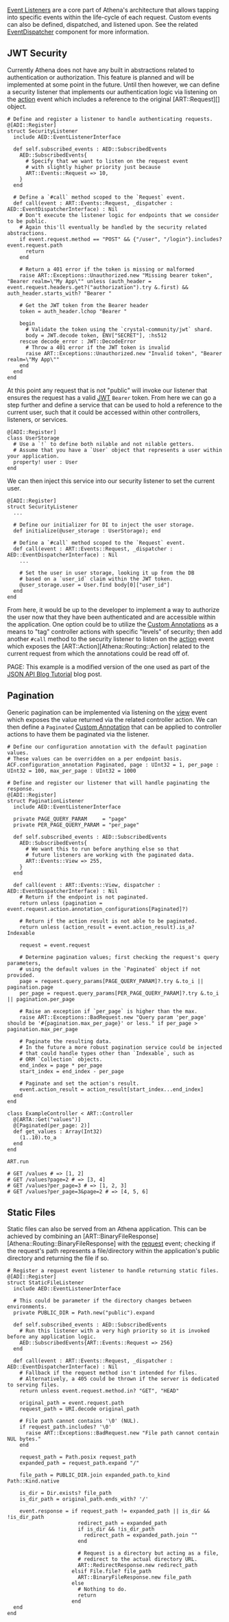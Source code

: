 [Event Listeners](../components/README.md#powered-by-events) are a core part of Athena's architecture that allows tapping into specific events within the life-cycle of each request.  Custom events can also be defined, dispatched, and listened upon.  See the related [EventDispatcher](../components/event_dispatcher.md) component for more information.

## JWT Security

Currently Athena does not have any built in abstractions related to authentication or authorization.  This feature is planned and will be implemented at some point in the future.  Until then however, we can define a security listener that implements our authentication logic via listening on the [action](../components/README.md#1-request-event) event which includes a reference to the original [ART::Request][] object.

```crystal
# Define and register a listener to handle authenticating requests.
@[ADI::Register]
struct SecurityListener
  include AED::EventListenerInterface

  def self.subscribed_events : AED::SubscribedEvents
    AED::SubscribedEvents{
      # Specify that we want to listen on the request event
      # with slightly higher priority just because
      ART::Events::Request => 10,
    }
  end

  # Define a `#call` method scoped to the `Request` event.
  def call(event : ART::Events::Request, _dispatcher : AED::EventDispatcherInterface) : Nil
    # Don't execute the listener logic for endpoints that we consider to be public.
    # Again this'll eventually be handled by the security related abstractions.
    if event.request.method == "POST" && {"/user", "/login"}.includes? event.request.path
      return
    end

    # Return a 401 error if the token is missing or malformed
    raise ART::Exceptions::Unauthorized.new "Missing bearer token", "Bearer realm=\"My App\"" unless (auth_header = event.request.headers.get?("authorization").try &.first) && auth_header.starts_with? "Bearer "

    # Get the JWT token from the Bearer header
    token = auth_header.lchop "Bearer "

    begin
      # Validate the token using the `crystal-community/jwt` shard.
      body = JWT.decode token, ENV["SECRET"], :hs512
    rescue decode_error : JWT::DecodeError
      # Throw a 401 error if the JWT token is invalid
      raise ART::Exceptions::Unauthorized.new "Invalid token", "Bearer realm=\"My App\""
    end
  end
end
```

At this point any request that is not "public" will invoke our listener that ensures the request has a valid [JWT](https://jwt.io) `Bearer` token.  From here we can go a step further and define a service that can be used to hold a reference to the current user, such that it could be accessed within other controllers, listeners, or services.

```crystal
@[ADI::Register]
class UserStorage
  # Use a `!` to define both nilable and not nilable getters.
  # Assume that you have a `User` object that represents a user within your application.
  property! user : User
end
```

We can then inject this service into our security listener to set the current user.

```crystal
@[ADI::Register]
struct SecurityListener
  ...

  # Define our initializer for DI to inject the user storage.
  def initialize(@user_storage : UserStorage); end

  # Define a `#call` method scoped to the `Request` event.
  def call(event : ART::Events::Request, _dispatcher : AED::EventDispatcherInterface) : Nil
    ...

    # Set the user in user storage, looking it up from the DB
    # based on a `user_id` claim within the JWT token.
    @user_storage.user = User.find body[0]["user_id"]
  end
end
```

From here, it would be up to the developer to implement a way to authorize the user now that they have been authenticated and are accessible within the application.  One option could be to utilize the [Custom Annotations](../components/config.md#custom-annotations) as a means to "tag" controller actions with specific "levels" of security; then add another `#call` method to the security listener to listen on the [action](../components/README.md#2-action-event) event which exposes the [ART::Action][Athena::Routing::Action] related to the current request from which the annotations could be read off of.

PAGE: This example is a modified version of the one used as part of the [JSON API Blog Tutorial](https://dev.to/blacksmoke16/creating-a-json-api-with-athena--granite-510i) blog post.

## Pagination

Generic pagination can be implemented via listening on the [view](../components/README.md#4-view-event) event which exposes the value returned via the related controller action.  We can then define a `Paginated` [Custom Annotation](../components/config.md#custom-annotations) that can be applied to controller actions to have them be paginated via the listener.

```crystal
# Define our configuration annotation with the default pagination values.
# These values can be overridden on a per endpoint basis.
ACF.configuration_annotation Paginated, page : UInt32 = 1, per_page : UInt32 = 100, max_per_page : UInt32 = 1000

# Define and register our listener that will handle paginating the response.
@[ADI::Register]
struct PaginationListener
  include AED::EventListenerInterface

  private PAGE_QUERY_PARAM     = "page"
  private PER_PAGE_QUERY_PARAM = "per_page"

  def self.subscribed_events : AED::SubscribedEvents
    AED::SubscribedEvents{
      # We want this to run before anything else so that
      # future listeners are working with the paginated data.
      ART::Events::View => 255,
    }
  end

  def call(event : ART::Events::View, dispatcher : AED::EventDispatcherInterface) : Nil
    # Return if the endpoint is not paginated.
    return unless (pagination = event.request.action.annotation_configurations[Paginated]?)

    # Return if the action result is not able to be paginated.
    return unless (action_result = event.action_result).is_a? Indexable

    request = event.request

    # Determine pagination values; first checking the request's query parameters,
    # using the default values in the `Paginated` object if not provided.
    page = request.query_params[PAGE_QUERY_PARAM]?.try &.to_i || pagination.page
    per_page = request.query_params[PER_PAGE_QUERY_PARAM]?.try &.to_i || pagination.per_page

    # Raise an exception if `per_page` is higher than the max.
    raise ART::Exceptions::BadRequest.new "Query param 'per_page' should be '#{pagination.max_per_page}' or less." if per_page > pagination.max_per_page

    # Paginate the resulting data.
    # In the future a more robust pagination service could be injected
    # that could handle types other than `Indexable`, such as
    # ORM `Collection` objects.
    end_index = page * per_page
    start_index = end_index - per_page

    # Paginate and set the action's result.
    event.action_result = action_result[start_index...end_index]
  end
end

class ExampleController < ART::Controller
  @[ARTA::Get("values")]
  @[Paginated(per_page: 2)]
  def get_values : Array(Int32)
    (1..10).to_a
  end
end

ART.run

# GET /values # => [1, 2]
# GET /values?page=2 # => [3, 4]
# GET /values?per_page=3 # => [1, 2, 3]
# GET /values?per_page=3&page=2 # => [4, 5, 6]
```

## Static Files

Static files can also be served from an Athena application.  This can be achieved by combining an [ART::BinaryFileResponse][Athena::Routing::BinaryFileResponse] with the [request](../components/README.md#1-request-event) event; checking if the request's path represents a file/directory within the application's public directory and returning the file if so.

```crystal
# Register a request event listener to handle returning static files.
@[ADI::Register]
struct StaticFileListener
  include AED::EventListenerInterface

  # This could be parameter if the directory changes between environments.
  private PUBLIC_DIR = Path.new("public").expand

  def self.subscribed_events : AED::SubscribedEvents
    # Run this listener with a very high priority so it is invoked before any application logic.
    AED::SubscribedEvents{ART::Events::Request => 256}
  end

  def call(event : ART::Events::Request, _dispatcher : AED::EventDispatcherInterface) : Nil
    # Fallback if the request method isn't intended for files.
    # Alternatively, a 405 could be thrown if the server is dedicated to serving files.
    return unless event.request.method.in? "GET", "HEAD"

    original_path = event.request.path
    request_path = URI.decode original_path

    # File path cannot contains '\0' (NUL).
    if request_path.includes? '\0'
      raise ART::Exceptions::BadRequest.new "File path cannot contain NUL bytes."
    end

    request_path = Path.posix request_path
    expanded_path = request_path.expand "/"

    file_path = PUBLIC_DIR.join expanded_path.to_kind Path::Kind.native

    is_dir = Dir.exists? file_path
    is_dir_path = original_path.ends_with? '/'

    event.response = if request_path != expanded_path || is_dir && !is_dir_path
                       redirect_path = expanded_path
                       if is_dir && !is_dir_path
                         redirect_path = expanded_path.join ""
                       end

                       # Request is a directory but acting as a file,
                       # redirect to the actual directory URL.
                       ART::RedirectResponse.new redirect_path
                     elsif File.file? file_path
                       ART::BinaryFileResponse.new file_path
                     else
                       # Nothing to do.
                       return
                     end
  end
end
```
